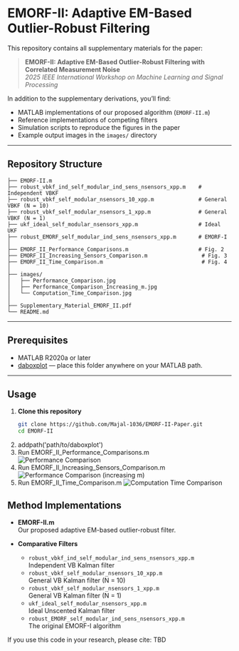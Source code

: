 # EMORF-II: Adaptive EM-Based Outlier-Robust Filtering

This repository contains all supplementary materials for the paper:

> **EMORF-II: Adaptive EM-Based Outlier-Robust Filtering with Correlated Measurement Noise**  
> *2025 IEEE International Workshop on Machine Learning and Signal Processing*

In addition to the supplementary derivations, you’ll find:

- MATLAB implementations of our proposed algorithm (`EMORF-II.m`)  
- Reference implementations of competing filters  
- Simulation scripts to reproduce the figures in the paper  
- Example output images in the `images/` directory

---

## Repository Structure

```text
├── EMORF-II.m
├── robust_vbkf_ind_self_modular_ind_sens_nsensors_xpp.m    # Independent VBKF
├── robust_vbkf_self_modular_nsensors_10_xpp.m              # General VBKF (N = 10)
├── robust_vbkf_self_modular_nsensors_1_xpp.m               # General VBKF (N = 1)
├── ukf_ideal_self_modular_nsensors_xpp.m                   # Ideal UKF
├── robust_EMORF_self_modular_ind_sens_nsensors_xpp.m       # EMORF-I
│
├── EMORF_II_Performance_Comparisons.m                      # Fig. 2
├── EMORF_II_Increasing_Sensors_Comparison.m                 # Fig. 3
├── EMORF_II_Time_Comparison.m                               # Fig. 4
│
├── images/
│   ├── Performance_Comparison.jpg
│   ├── Performance_Comparison_Increasing_m.jpg
│   └── Computation_Time_Comparison.jpg
│
├── Supplementary_Material_EMORF_II.pdf
└── README.md

```





---

## Prerequisites

- MATLAB R2020a or later  
- [daboxplot](https://www.mathworks.com/matlabcentral/fileexchange/74851-daboxplot) — place this folder anywhere on your MATLAB path.

---

## Usage

1. **Clone this repository**  
   ```bash
   git clone https://github.com/Majal-1036/EMORF-II-Paper.git
   cd EMORF-II
2. addpath('path/to/daboxplot')
3. Run EMORF_II_Performance_Comparisons.m
![Performance Comparison](images/Performance_Comparison.jpg)
4. Run EMORF_II_Increasing_Sensors_Comparison.m
![Performance Comparison (increasing $m$)](images/Performance_Comparison_Increasing_m.jpg)
5. Run EMORF_II_Time_Comparison.m
![Computation Time Comparison](images/Computation_Time_Comparison.jpg)


## Method Implementations

- **EMORF-II.m**  
  Our proposed adaptive EM-based outlier-robust filter.

- **Comparative Filters**  
  - `robust_vbkf_ind_self_modular_ind_sens_nsensors_xpp.m`  
    Independent VB Kalman filter  
  - `robust_vbkf_self_modular_nsensors_10_xpp.m`  
    General VB Kalman filter (N = 10)  
  - `robust_vbkf_self_modular_nsensors_1_xpp.m`  
    General VB Kalman filter (N = 1)  
  - `ukf_ideal_self_modular_nsensors_xpp.m`  
    Ideal Unscented Kalman filter  
  - `robust_EMORF_self_modular_ind_sens_nsensors_xpp.m`  
    The original EMORF-I algorithm  



If you use this code in your research, please cite:
TBD



